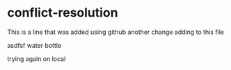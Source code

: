 # conflict-resolution

This is a line that was added using github
another change adding to this file


asdfsf
water bottle

trying again on local
